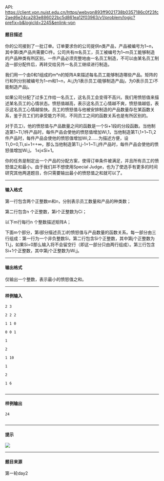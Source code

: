 API: https://client.vpn.nuist.edu.cn/https/webvpn893ff9021738b0357186c0f23fc2aed6e24ca283e886022bc5d861ea12f03963/v1/problem/logic?prefix=b&logicId=2245&enlink-vpn

#### 题目描述

你的公司接到了一批订单。订单要求你的公司提供n类产品，产品被编号为1~n，其中第i类产品共需要Ci件。公司共有m名员工，员工被编号为1~m员工能够制造的产品种类有所区别。一件产品必须完整地由一名员工制造，不可以由某名员工制造一部分配件后，再转交给另外一名员工继续进行制造。

我们用一个由0和1组成的m\*n的矩阵A来描述每名员工能够制造哪些产品。矩阵的行和列分别被编号为1~m和1~n，Ai,j为1表示员工i能够制造产品j，为0表示员工i不能制造产品j。

如果公司分配了过多工作给一名员工，这名员工会变得不高兴。我们用愤怒值来描述某名员工的心情状态。愤怒值越高，表示这名员工心情越不爽，愤怒值越低，表示这名员工心情越愉快。员工的愤怒值与他被安排制造的产品数量存在某函数关系，鉴于员工们的承受能力不同，不同员工之间的函数关系也是有所区别的。

对于员工i，他的愤怒值与产品数量之间的函数是一个Si+1段的分段函数。当他制造第1~Ti,1件产品时，每件产品会使他的愤怒值增加Wi,1，当他制造第Ti,1+1~Ti,2件产品时，每件产品会使他的愤怒值增加Wi,2……为描述方便，设Ti,0\=0,Ti,si+1\=+∞，那么当他制造第Ti,j-1+1~Ti,j件产品时，每件产品会使他的愤怒值增加Wi,j， 1≤j≤Si+1。

你的任务是制定出一个产品的分配方案，使得订单条件被满足，并且所有员工的愤怒值之和最小。由于我们并不想使用Special Judge，也为了使选手有更多的时间研究其他两道题目，你只需要输出最小的愤怒值之和就可以了。

---

#### 输入格式

第一行包含两个正整数m和n，分别表示员工数量和产品的种类数；

第二行包含n 个正整数，第i个正整数为Ci；

以下m行每行n 个整数描述矩阵A；

下面m个部分，第i部分描述员工i的愤怒值与产品数量的函数关系。每一部分由三行组成：第一行为一个非负整数Si，第二行包含Si个正整数，其中第j个正整数为Ti,j，如果Si\=0那么输入将不会留空行（即这一部分只由两行组成）。第三行包含Si+1个正整数，其中第j个正整数为Wi,j。

---

#### 输出格式

仅输出一个整数，表示最小的愤怒值之和。

---

#### 样例输入
```
2 3

2 2 2

1 1 0

0 0 1

1

2

1 10

1

2

1 6


```

---

#### 样例输出
```
24


```

---

#### 提示

![](../file/2245_0.jpg)

---

#### 题目来源

第一轮day2